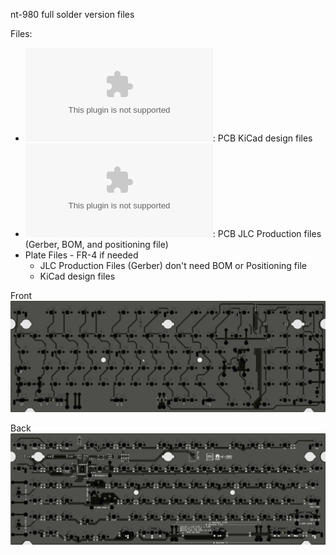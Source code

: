 nt-980 full solder version files

Files: 

- ![nt-980-DK-Fullsolder.zip](nt-980-DK-Fullsolder.zip): PCB KiCad design files
- ![nt980.dk.PCB.JLC.zip](nt980.dk.PCB.JLC.zip): PCB JLC Production files (Gerber, BOM, and positioning file)
- Plate Files - FR-4 if needed
  - JLC Production Files (Gerber) don't need BOM or Positioning file
  - KiCad design files

Front
![Layouts](nt980.dk.front.png)

Back
![Layouts](nt980.dk.back.png)
